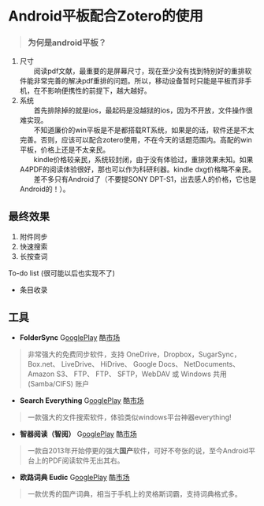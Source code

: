 # Android平板配合Zotero的使用

>### 为何是android平板？
1. 尺寸  
　　阅读pdf文献，最重要的是屏幕尺寸，现在至少没有找到特别好的重排软件能非常完善的解决pdf重排的问题。所以，移动设备暂时只能是平板而非手机，在不影响便携性的前提下，越大越好。
2. 系统  
　　首先排除掉的就是ios，最起码是没越狱的ios，因为不开放，文件操作很难实现。  
　　不知道廉价的win平板是不是都搭载RT系统，如果是的话，软件还是不太完善。否则，应该可以配合zotero使用，不在今天的话题范围内。高配的win平板，价格上还是不太亲民。  
　　kindle价格较亲民，系统较封闭，由于没有体验过，重排效果未知。如果A4PDF的阅读体验很好，那也可以作为科研利器。kindle dxg价格略不亲民。  
　　差不多只有Android了（不要提SONY DPT-S1，出去感人的价格，它也是Android的！）。

## 最终效果

1. 附件同步
2. 快速搜索
3. 长按查词

To-do list (很可能以后也实现不了)

* 条目收录

## 工具

* **FolderSync** G[ooglePlay](https://play.google.com/store/apps/details?id=dk.tacit.android.foldersync.full) 酷[市场](http://coolapk.com/apk/dk.tacit.android.foldersync.full)
>非常强大的免费同步软件，支持 OneDrive，Dropbox，SugarSync，Box.net、 LiveDrive、 HiDrive、 Google Docs、 NetDocuments、 Amazon S3、 FTP、 FTP、 SFTP，WebDAV 或 Windows 共用 (Samba/CIFS) 账户

* **Search Everything** G[ooglePlay](https://play.google.com/store/apps/details?id=com.marlon.searcheverything) 酷[市场](http://coolapk.com/apk/com.marlon.searcheverything)
>一款强大的文件搜索软件，体验类似windows平台神器everything!

* **智器阅读（智阅）** G[ooglePlay](https://play.google.com/store/apps/details?id=com.smartdevices.special) 酷[市场](http://coolapk.com/apk/com.smartdevices)
>一款自2013年开始停更的强大**国产**软件，可好不夸张的说，至今Android平台上的PDF阅读软件无出其右。

* **欧路词典 Eudic**
G[ooglePlay](https://play.google.com/store/apps/details?id=com.eusoft.eudic) 酷[市场](http://coolapk.com/apk/com.eusoft.eudic)
>一款优秀的国产词典，相当于手机上的灵格斯词霸，支持词典格式多。
